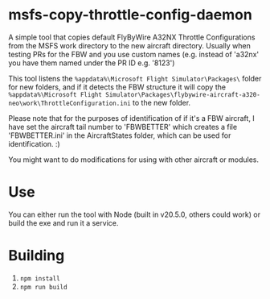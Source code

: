 # msfs-copy-throttle-config-daemon

A simple tool that copies default FlyByWire A32NX Throttle Configurations from the MSFS work directory to the new aircraft directory. Usually when testing PRs for the FBW and you use custom names (e.g. instead of 'a32nx' you have them named under the PR ID e.g. '8123') 

This tool listens the `%appdata%\Microsoft Flight Simulator\Packages\` folder for new folders, and if it detects the FBW structure it will copy the `%appdata%\Microsoft Flight Simulator\Packages\flybywire-aircraft-a320-neo\work\ThrottleConfiguration.ini` to the new folder. 

Please note that for the purposes of identification of if it's a FBW aircraft, I have set the aircraft tail number to 'FBWBETTER' which creates a file 'FBWBETTER.ini' in the AircraftStates folder, which can be used for identification. :)

You might want to do modifications for using with other aircraft or modules. 

# Use

You can either run the tool with Node (built in v20.5.0, others could work) or build the exe and run it a service. 

# Building

1. `npm install`
2. `npm run build`
